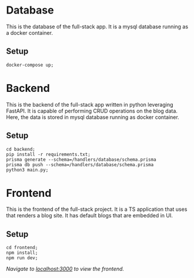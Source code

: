 # Database

This is the database of the full-stack app. It is a mysql database running as a docker container.

## Setup

```
docker-compose up;
```

# Backend

This is the backend of the full-stack app written in python leveraging FastAPI.
It is capable of performing CRUD operations on the blog data.
Here, the data is stored in mysql database running as docker container.

## Setup

```
cd backend;
pip install -r requirements.txt;
prisma generate --schema=/handlers/database/schema.prisma 
prisma db push --schema=/handlers/database/schema.prisma 
python3 main.py;
```

# Frontend

This is the frontend of the full-stack project. It is a TS application that uses that renders a blog site.
It has default blogs that are embedded in UI.

## Setup

```
cd frontend;
npm install;
npm run dev;
```

<i>Navigate to [localhost:3000](http://localhost:3000) to view the frontend.</i>
